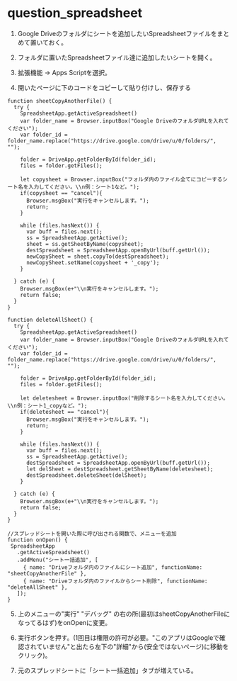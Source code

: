 # question_spreadsheet

1. Google Driveのフォルダにシートを追加したいSpreadsheetファイルをまとめて置いておく。

2. フォルダに置いたSpreadsheetファイル達に追加したいシートを開く。

3. 拡張機能 → Apps Scriptを選択。

4. 開いたページに下のコードをコピーして貼り付けし、保存する

```
function sheetCopyAnotherFile() {
  try {
    SpreadsheetApp.getActiveSpreadsheet()
    var folder_name = Browser.inputBox("Google DriveのフォルダURLを入れてください");
    var folder_id = folder_name.replace("https://drive.google.com/drive/u/0/folders/", "");

    folder = DriveApp.getFolderById(folder_id);
    files = folder.getFiles();
        
    let copysheet = Browser.inputBox("フォルダ内のファイル全てにコピーするシート名を入力してください。\\n例：シート1など。");
    if(copysheet == "cancel"){
      Browser.msgBox("実行をキャンセルします。");
      return;
    }

    while (files.hasNext()) {
      var buff = files.next();
      ss = SpreadsheetApp.getActive();
      sheet = ss.getSheetByName(copysheet);
      destSpreadsheet = SpreadsheetApp.openByUrl(buff.getUrl());
      newCopySheet = sheet.copyTo(destSpreadsheet);
      newCopySheet.setName(copysheet + '_copy');
    }

  } catch (e) {
    Browser.msgBox(e+"\\n実行をキャンセルします。");
    return false;
  }
}

function deleteAllSheet() {
  try {
    SpreadsheetApp.getActiveSpreadsheet()
    var folder_name = Browser.inputBox("Google DriveのフォルダURLを入れてください");
    var folder_id = folder_name.replace("https://drive.google.com/drive/u/0/folders/", "");

    folder = DriveApp.getFolderById(folder_id);
    files = folder.getFiles();
        
    let deletesheet = Browser.inputBox("削除するシート名を入力してください。\\n例：シート1_copyなど。");
    if(deletesheet == "cancel"){
      Browser.msgBox("実行をキャンセルします。");
      return;
    }

    while (files.hasNext()) {
      var buff = files.next();
      ss = SpreadsheetApp.getActive();
      destSpreadsheet = SpreadsheetApp.openByUrl(buff.getUrl());
      let delSheet = destSpreadsheet.getSheetByName(deletesheet);
      destSpreadsheet.deleteSheet(delSheet);
    }

  } catch (e) {
    Browser.msgBox(e+"\\n実行をキャンセルします。");
    return false;
  }
}

//スプレッドシートを開いた際に呼び出される関数で、メニューを追加
function onOpen() {
 SpreadsheetApp
   .getActiveSpreadsheet()
   .addMenu("シート一括追加", [
     { name: "Driveフォルダ内のファイルにシート追加", functionName: "sheetCopyAnotherFile" },
     { name: "Driveフォルダ内のファイルからシート削除", functionName: "deleteAllSheet" },
   ]);
}
```

5. 上のメニューの"実行" "デバッグ" の右の所(最初はsheetCopyAnotherFileになってるはず)をonOpenに変更。

6. 実行ボタンを押す。(1回目は権限の許可が必要。"このアプリはGoogleで確認されていません"と出たら左下の"詳細"から(安全ではないページ)に移動をクリック)。

7. 元のスプレッドシートに「シート一括追加」タブが増えている。
